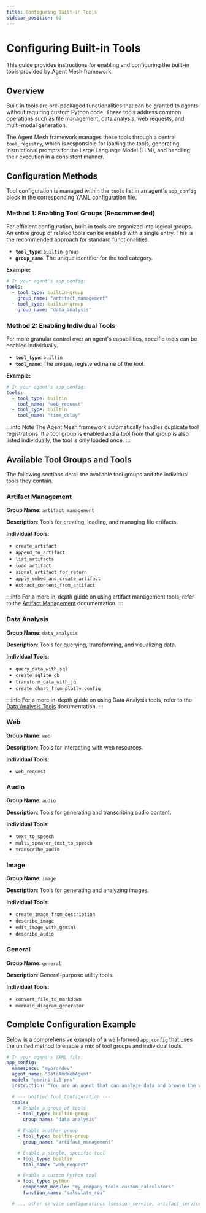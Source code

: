 ```yaml
---
title: Configuring Built-in Tools
sidebar_position: 60
---
```


# Configuring Built-in Tools

This guide provides instructions for enabling and configuring the built-in tools provided by Agent Mesh framework.

## Overview

Built-in tools are pre-packaged functionalities that can be granted to agents without requiring custom Python code. These tools address common operations such as file management, data analysis, web requests, and multi-modal generation.

The Agent Mesh framework manages these tools through a central `tool_registry`, which is responsible for loading the tools, generating instructional prompts for the Large Language Model (LLM), and handling their execution in a consistent manner.

## Configuration Methods

Tool configuration is managed within the `tools` list in an agent's `app_config` block in the corresponding YAML configuration file.

### Method 1: Enabling Tool Groups (Recommended)

For efficient configuration, built-in tools are organized into logical groups. An entire group of related tools can be enabled with a single entry. This is the recommended approach for standard functionalities.

-   **`tool_type`**: `builtin-group`
-   **`group_name`**: The unique identifier for the tool category.

**Example:**
```yaml
# In your agent's app_config:
tools:
  - tool_type: builtin-group
    group_name: "artifact_management"
  - tool_type: builtin-group
    group_name: "data_analysis"
```

### Method 2: Enabling Individual Tools

For more granular control over an agent's capabilities, specific tools can be enabled individually.

-   **`tool_type`**: `builtin`
-   **`tool_name`**: The unique, registered name of the tool.

**Example:**
```yaml
# In your agent's app_config:
tools:
  - tool_type: builtin
    tool_name: "web_request"
  - tool_type: builtin
    tool_name: "time_delay"
```

:::info Note
The Agent Mesh framework automatically handles duplicate tool registrations. If a tool group is enabled and a tool from that group is also listed individually, the tool is only loaded once.
:::

## Available Tool Groups and Tools

The following sections detail the available tool groups and the individual tools they contain.

### Artifact Management
**Group Name**: `artifact_management`

**Description**: Tools for creating, loading, and managing file artifacts.

**Individual Tools**:
- `create_artifact`
- `append_to_artifact`
- `list_artifacts`
- `load_artifact`
- `signal_artifact_for_return`
- `apply_embed_and_create_artifact`
- `extract_content_from_artifact`

:::info
For a more in-depth guide on using artifact management tools, refer to the [Artifact Management](./artifact-management.md) documentation.
:::

### Data Analysis
**Group Name**: `data_analysis`

**Description**: Tools for querying, transforming, and visualizing data.

**Individual Tools**:
- `query_data_with_sql`
- `create_sqlite_db`
- `transform_data_with_jq`
- `create_chart_from_plotly_config`

:::info
For a more in-depth guide on using Data Analysis tools, refer to the [Data Analysis Tools](./data-analysis-tools.md) documentation.
:::

### Web
**Group Name**: `web`

**Description**: Tools for interacting with web resources.

**Individual Tools**:
- `web_request`

### Audio
**Group Name**: `audio`

**Description**: Tools for generating and transcribing audio content.

**Individual Tools**:
- `text_to_speech`
- `multi_speaker_text_to_speech`
- `transcribe_audio`

### Image
**Group Name**: `image`

**Description**: Tools for generating and analyzing images.

**Individual Tools**:
- `create_image_from_description`
- `describe_image`
- `edit_image_with_gemini`
- `describe_audio`

### General
**Group Name**: `general`

**Description**: General-purpose utility tools.

**Individual Tools**:
- `convert_file_to_markdown`
- `mermaid_diagram_generator`

## Complete Configuration Example

Below is a comprehensive example of a well-formed `app_config` that uses the unified method to enable a mix of tool groups and individual tools.

```yaml
# In your agent's YAML file:
app_config:
  namespace: "myorg/dev"
  agent_name: "DataAndWebAgent"
  model: "gemini-1.5-pro"
  instruction: "You are an agent that can analyze data and browse the web."

  # --- Unified Tool Configuration ---
  tools:
    # Enable a group of tools
    - tool_type: builtin-group
      group_name: "data_analysis"

    # Enable another group
    - tool_type: builtin-group
      group_name: "artifact_management"

    # Enable a single, specific tool
    - tool_type: builtin
      tool_name: "web_request"

    # Enable a custom Python tool
    - tool_type: python
      component_module: "my_company.tools.custom_calculators"
      function_name: "calculate_roi"

  # ... other service configurations (session_service, artifact_service, etc.)
